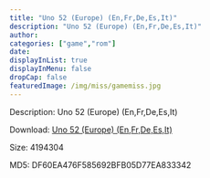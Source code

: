 ```yaml
---
title: "Uno 52 (Europe) (En,Fr,De,Es,It)"
description: "Uno 52 (Europe) (En,Fr,De,Es,It)"
author: 
categories: ["game","rom"]
date: 
displayInList: true
displayInMenu: false
dropCap: false
featuredImage: /img/miss/gamemiss.jpg
---
```


Description: Uno 52 (Europe) (En,Fr,De,Es,It)

Download: <a style="text-decoration:underline;" href="https://mega.nz/#!GCQmUQiB!CSTKERWFXkqoc5xYrBStGJEhDI_QFyrM83nWGc3Fxs8" target = "_blank" rel = "nofollow" > Uno 52 (Europe) (En,Fr,De,Es,It)</a>

Size: 4194304

MD5: DF60EA476F585692BFB05D77EA833342

